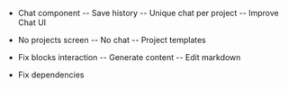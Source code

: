 - Chat component
-- Save history
-- Unique chat per project
-- Improve Chat UI

- No projects screen
-- No chat 
-- Project templates

- Fix blocks interaction
-- Generate content
-- Edit markdown

- Fix dependencies